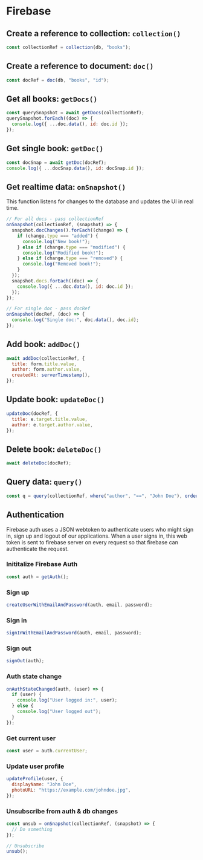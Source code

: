 # Firebase

## Create a reference to collection: `collection()`

```jsx
const collectionRef = collection(db, "books");
```

## Create a reference to document: `doc()`

```jsx
const docRef = doc(db, "books", "id");
```

## Get all books: `getDocs()`

```jsx
const querySnapshot = await getDocs(collectionRef);
querySnapshot.forEach((doc) => {
  console.log({ ...doc.data(), id: doc.id });
});
```

## Get single book: `getDoc()`
  
  ```jsx
  const docSnap = await getDoc(docRef);
  console.log({ ...docSnap.data(), id: docSnap.id });
  ```

## Get realtime data: `onSnapshot()`

This function listens for changes to the database and updates the UI in real time.

```jsx
// For all docs - pass collectionRef
onSnapshot(collectionRef, (snapshot) => {
  snapshot.docChanges().forEach((change) => {
    if (change.type === "added") {
      console.log("New book!");
    } else if (change.type === "modified") {
      console.log("Modified book!");
    } else if (change.type === "removed") {
      console.log("Removed book!");
    }
  });
  snapshot.docs.forEach((doc) => {
    console.log({ ...doc.data(), id: doc.id });
  });
});

// For single doc - pass docRef
onSnapshot(docRef, (doc) => {
  console.log("Single doc:", doc.data(), doc.id);
});
```

## Add book: `addDoc()`

```jsx
await addDoc(collectionRef, {
  title: form.title.value,
  author: form.author.value,
  createdAt: serverTimestamp(),
});
```

## Update book: `updateDoc()`

```jsx
updateDoc(docRef, {
  title: e.target.title.value,
  author: e.target.author.value,
});
```

## Delete book: `deleteDoc()`

```jsx
await deleteDoc(docRef);
```

## Query data: `query()`

```jsx
const q = query(collectionRef, where("author", "==", "John Doe"), orderBy("title"));
```

## Authentication

Firebase auth uses a JSON webtoken to authenticate users who might sign in, sign up and logout of our applications. When a user signs in, this web token is sent to firebase server on every request so that firebase can authenticate the request.

### Inititalize Firebase Auth

```jsx
const auth = getAuth();
```

### Sign up

```jsx
createUserWithEmailAndPassword(auth, email, password);
```

### Sign in

```jsx
signInWithEmailAndPassword(auth, email, password);
```

### Sign out

```jsx
signOut(auth);
```

### Auth state change

```jsx
onAuthStateChanged(auth, (user) => {
  if (user) {
    console.log("User logged in:", user);
  } else {
    console.log("User logged out");
  }
});
```

### Get current user

```jsx
const user = auth.currentUser;
```

### Update user profile

```jsx
updateProfile(user, {
  displayName: "John Doe",
  photoURL: "https://example.com/johndoe.jpg",
});
```

### Unsubscribe from auth & db changes

```jsx
const unsub = onSnapshot(collectionRef, (snapshot) => {
  // Do something
});

// Unsubscribe
unsub();
```
